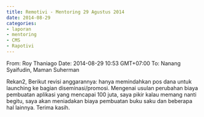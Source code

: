 ```yaml
---
title: Remotivi - Mentoring 29 Agustus 2014
date: 2014-08-29
categories:
- laporan
- mentoring
- CMS
- Rapotivi
---
```


From: Roy Thaniago 
Date: 2014-08-29 10:53 GMT+07:00 
To: Nanang Syaifudin, Maman Suherman

Rekan2, 
Berikut revisi anggarannya: hanya memindahkan pos dana untuk launching ke bagian diseminasi/promosi. Mengenai usulan perubahan biaya pembuatan aplikasi yang mencapai 100 juta, saya pikir kalau memang nanti begitu, saya akan meniadakan biaya pembuatan buku saku dan beberapa hal lainnya. Terima kasih.
